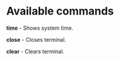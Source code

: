 # Available commands

**time** - Shows system time.

**close** - Closes terminal.

**clear** - Clears terminal.